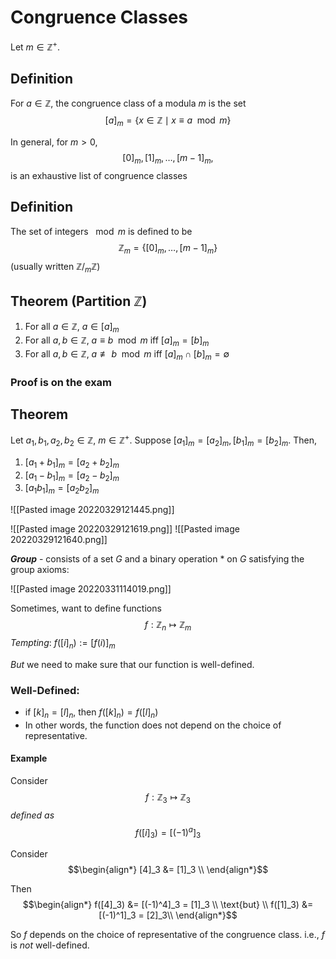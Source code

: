 # Congruence Classes
Let $m \in \mathbb Z^+$.

## Definition
For $a \in \mathbb Z$, the congruence class of a modula $m$ is the set 
$$[a]_m = \{ x \in \mathbb Z \mid x \equiv a \mod m \}$$

In general, for $m > 0$,
$$[0]_m, [1]_m, \dots, [m-1]_m,$$
is an exhaustive list of congruence classes

## Definition
The set of integers $\mod m$ is defined to be
$$\mathbb Z_m = \{ [0]_m, \dots, [m-1]_m \}$$
(usually written $\mathbb Z / _m \mathbb Z$)

## Theorem (Partition $\mathbb Z$)
1. For all $a \in \mathbb Z$, $a \in [a]_m$
2. For all $a, b \in \mathbb Z$, $a \equiv b \mod m$ iff $[a]_m = [b]_m$
3. For all $a, b \in \mathbb Z$, $a \not\equiv b \mod m$ iff $[a]_m \cap [b]_m = \emptyset$

### Proof is on the exam

## Theorem
Let $a_1, b_1, a_2, b_2 \in \mathbb Z$, $m \in \mathbb Z^+$. Suppose $[a_1]_m = [a_2]_m, [b_1]_m = [b_2]_m$. Then,
1. $[a_1 + b_1]_m = [a_2 + b_2]_m$
2. $[a_1 - b_1]_m = [a_2 - b_2]_m$
3. $[a_1 b_1]_m = [a_2 b_2]_m$

![[Pasted image 20220329121445.png]]

![[Pasted image 20220329121619.png]]
![[Pasted image 20220329121640.png]]

***Group*** - consists of a set $G$ and a binary operation $*$ on $G$ satisfying the group axioms:

![[Pasted image 20220331114019.png]]

Sometimes, want to define functions
$$f : \mathbb Z_n \mapsto \mathbb Z_m$$
*Tempting*: $f([i]_n) := [f(i)]_m$

*But* we need to make sure that our function is well-defined.

### Well-Defined:
- if $[k]_n = [l]_n$, then $f([k]_n) = f([l]_n)$
- In other words, the function does not depend on the choice of representative.

#### Example
Consider
$$f : \mathbb Z_3 \mapsto \mathbb Z_3$$
*defined as*
$$f([i]_3) = [(-1)^a]_3 \tag{$[-1]_3 = [2]_3$}$$

Consider
$$\begin{align*}
	[4]_3 &= [1]_3 \\
\end{align*}$$

Then
$$\begin{align*}
	f([4]_3) &= [(-1)^4]_3 = [1]_3 \\
	\text{but} \\
	f([1]_3) &= [(-1)^1]_3 = [2]_3\\
\end{align*}$$

So $f$ depends on the choice of representative of the congruence class.
i.e., $f$ is *not* well-defined.